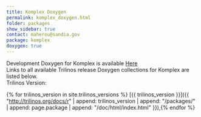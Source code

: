 ```yaml
---
title: Komplex Doxygen
permalink: komplex_doxygen.html
folder: packages
show_sidebar: true
contact: maherou@sandia.gov
package: komplex
doxygen: true
---
```


Development Doxygen for Komplex is available [Here](http://trilinos.org/docs/dev/packages/komplex/doc/html/index.html)  
Links to all available Trilinos release Doxygen collections for Komplex are listed below.  
Trilinos Version:

{% for trilinos_version in site.trilinos_versions %}
[{{ trilinos_version }}]({{ "http://trilinos.org/docs/r" | append: trilinos_version | append: "/packages/" | append: page.package | append: "/doc/html/index.html" }}),{% endfor %}
